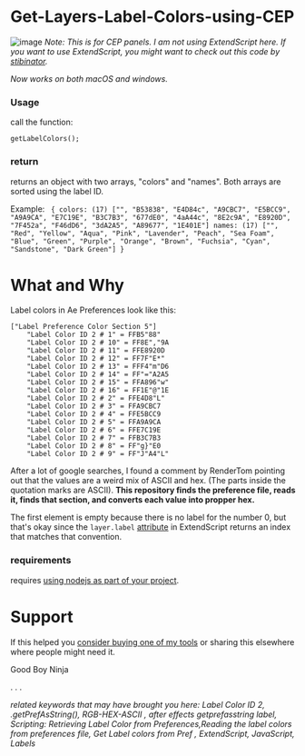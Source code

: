 # Get-Layers-Label-Colors-using-CEP
![image](https://user-images.githubusercontent.com/66829812/164243124-6041a70e-b3a2-4bd2-a5e4-af8fd479a01e.png)
_Note: This is for CEP panels. I am not using ExtendScript here.
If you want to use ExtendScript, you might want to check out this code by [stibinator](https://github.com/stibinator/AEScripts/blob/master/ScriptUI%20Panels/simplify%20duik%20icons.jsx#L283)._

_Now works on both macOS and windows._

### Usage
call the function:
```
getLabelColors(); 
```

### return
returns an object with two arrays, "colors" and "names".
Both arrays are sorted using the label ID.

Example: `
{
	colors: (17) ["", "B53838", "E4D84c", "A9CBC7", "E5BCC9", "A9A9CA", "E7C19E", "B3C7B3", "677dE0", "4aA44c", "8E2c9A", "E8920D", "7F452a", "F46dD6", "3dA2A5", "A89677", "1E401E"]
	names: (17) ["", "Red", "Yellow", "Aqua", "Pink", "Lavender", "Peach", "Sea Foam", "Blue", "Green", "Purple", "Orange", "Brown", "Fuchsia", "Cyan", "Sandstone", "Dark Green"]
}`



# What and Why
Label colors in Ae Preferences look like this:
```
["Label Preference Color Section 5"]
	"Label Color ID 2 # 1" = FFB5"88"
	"Label Color ID 2 # 10" = FF8E","9A
	"Label Color ID 2 # 11" = FFE8920D
	"Label Color ID 2 # 12" = FF7F"E*"
	"Label Color ID 2 # 13" = FFF4"m"D6
	"Label Color ID 2 # 14" = FF"="A2A5
	"Label Color ID 2 # 15" = FFA896"w"
	"Label Color ID 2 # 16" = FF1E"@"1E
	"Label Color ID 2 # 2" = FFE4D8"L"
	"Label Color ID 2 # 3" = FFA9CBC7
	"Label Color ID 2 # 4" = FFE5BCC9
	"Label Color ID 2 # 5" = FFA9A9CA
	"Label Color ID 2 # 6" = FFE7C19E
	"Label Color ID 2 # 7" = FFB3C7B3
	"Label Color ID 2 # 8" = FF"g}"E0
	"Label Color ID 2 # 9" = FF"J"A4"L"
```

After a lot of google searches, I found a comment by RenderTom pointing out that the values are a weird mix of ASCII and hex. (The parts inside the quotation marks are ASCII). **This repository finds the preference file, reads it, finds that section, and converts each value into propper hex.**



The first element is empty because there is no label for the number 0, but that's okay since the `layer.label` [attribute](https://ae-scripting.docsforadobe.dev/layers/layer.html#layer-label) in ExtendScript returns an index that matches that convention.

### requirements
requires  [using nodejs as part of your project](https://www.davidebarranca.com/2015/12/html-panel-tips-19-cc2015-1-cep6-1-node-js-fixes/).



# Support
If this helped you [consider buying one of my tools](https://www.goodboy.ninja/) or sharing this elsewhere where people might need it.

Good Boy Ninja


.
.
.

_related keywords that may have brought you here:
Label Color ID 2,  .getPrefAsString(), RGB-HEX-ASCII , after effects getprefasstring label, Scripting: Retrieving Label Color from Preferences,Reading the label colors from preferences file, Get Label colors from Pref , ExtendScript, JavaScript, Labels_

